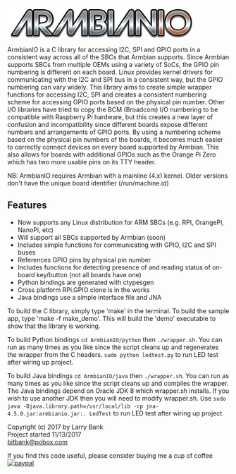 ![Logo](images/logo.png)

ArmbianIO is a C library for accessing I2C, SPI and GPIO ports in a consistent
way across all of the SBCs that Armbian supports. Since Armbian supports SBCs
from multiple OEMs using a variety of SoCs, the GPIO pin numbering is different
on each board. Linux provides kernel drivers for communicating with the I2C
and SPI bus in a consistent way, but the GPIO numbering can vary widely.
This library aims to create simple wrapper functions for accessing I2C, SPI
and creates a consistent numbering scheme for accessing GPIO ports based on
the physical pin number. Other I/O libraries have tried to copy the BCM
(Broadcom) I/O numbering to be compatible with Raspberry Pi hardware, but this
creates a new layer of confusion and incompatibility since different boards
expose different numbers and arrangements of GPIO ports. By using a numbering
scheme based on the physical pin numbers of the boards, it becomes much easier
to correctly connect devices on every board supported by Armbian. This also
allows for boards with additional GPIOs such as the Orange Pi Zero which has
two more usable pins on its TTY header.

NB: ArmbianIO requires Armbian with a mainline (4.x) kernel. Older versions
don't have the unique board identifier (/run/machine.id)

Features
--------
- Now supports any Linux distribution for ARM SBCs (e.g. RPI, OrangePi, NanoPi, etc)
- Will support all SBCs supported by Armbian (soon)
- Includes simple functions for communicating with GPIO, I2C and SPI buses
- References GPIO pins by physical pin number
- Includes functions for detecting presence of and reading status of on-board
  key/button (not all boards have one)
- Python bindings are generated with ctypesgen
- Cross platform RPi.GPIO clone is in the works
- Java bindings use a simple interface file and JNA
 
To build the C library, simply type 'make' in the terminal. To build the sample
app, type 'make -f make_demo'. This will build the 'demo' executable to show
that the library is working.

To build Python bindings `cd ArmbianIO/python` then `./wrapper.sh`. You can run
as many times as you like since the script cleans up and regenerates the wrapper
from the C headers. `sudo python ledtest.py` to run LED test after wiring up
project.

To build Java bindings `cd ArmbianIO/java` then `./wrapper.sh`. You can run as
many times as you like since the script cleans up and compiles the wrapper. The
Java bindings depend on Oracle JDK 8 which wrapper.sh installs. If you wish to
use another JDK then you will need to modify wrapper.sh. Use
`sudo java -Djava.library.path=/usr/local/lib -cp jna-4.5.0.jar:armbianio.jar:. LedTest`
to run LED test after wiring up project.

Copyright (c) 2017 by Larry Bank<br>
Project started 11/13/2017<br>
bitbank@pobox.com<br>

If you find this code useful, please consider buying me a cup of coffee<br>
[![paypal](https://www.paypalobjects.com/en_US/i/btn/btn_donateCC_LG.gif)](https://www.paypal.com/cgi-bin/webscr?cmd=_s-xclick&hosted_button_id=SR4F44J2UR8S4)
